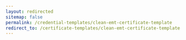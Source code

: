 ```yaml
---
layout: redirected
sitemap: false
permalink: /credential-templates/clean-emt-certificate-template
redirect_to: /certificate-templates/clean-emt-certificate-template
---
```

